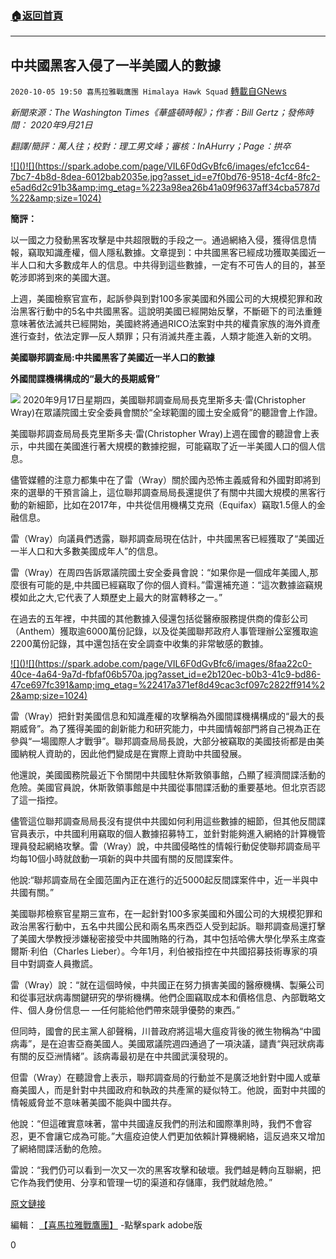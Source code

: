 ###  [:house:返回首頁](https://github.com/ourhimalayas/txt)
---

## 中共國黑客入侵了一半美國人的數據
`2020-10-05 19:50 喜馬拉雅戰鷹團 Himalaya Hawk Squad` [轉載自GNews](https://gnews.org/zh-hant/404911/)

*新聞來源：The Washington Times《華盛頓時報》；作者：Bill Gertz；發佈時間： 2020年9月21日*

*翻譯/簡評：萬人往；校對：理工男文峰；審核：InAHurry；Page：拱卒*

[!\[\]()!\[\](https://spark.adobe.com/page/VIL6F0dGvBfc6/images/efc1cc64-7bc7-4b8d-8dea-6012bab2035e.jpg?asset_id=e7f0bd76-9518-4cf4-8fc2-e5ad6d2c91b3&amp;img_etag=%223a98ea26b41a09f9637aff34cba5787d%22&amp;size=1024)](https://spark.adobe.com/page/VIL6F0dGvBfc6/images/efc1cc64-7bc7-4b8d-8dea-6012bab2035e.jpg?asset_id=e7f0bd76-9518-4cf4-8fc2-e5ad6d2c91b3&amp;img_etag=%223a98ea26b41a09f9637aff34cba5787d%22&amp;size=1024)

**簡評：**

以一國之力發動黑客攻擊是中共超限戰的手段之一。通過網絡入侵，獲得信息情報，竊取知識產權，個人隱私數據。文章提到：中共國黑客已經成功獲取美國近一半人口和大多數成年人的信息。中共得到這些數據，一定有不可告人的目的，甚至乾涉即將到來的美國大選。

上週，美國檢察官宣布，起訴參與到對100多家美國和外國公司的大規模犯罪和政治黑客行動中的5名中共國黑客。這說明美國已經開始反擊，不斷砸下的司法重錘意味著依法滅共已經開始，美國終將通過RICO法案對中共的權貴家族的海外資產進行查封，依法定罪—反人類罪；只有消滅共產主義，人類才能進入新的文明。

**美國聯邦調查局:中共國黑客了美國近一半人口的數據**

**外國間諜機構構成的“最大的長期威脅”**

![]()![](https://spark.adobe.com/page/VIL6F0dGvBfc6/images/bed85820-4909-43ff-a8c2-bb8dddcc6231.jpg?asset_id=0ca52b3c-40c3-4088-8d15-51f77a3748e5&amp;img_etag=%2269cbeba7a515b630ddf7fbecdc333b2d%22&amp;size=1024)                     2020年9月17日星期四，美國聯邦調查局局長克里斯多夫·雷(Christopher Wray)在眾議院國土安全委員會關於“全球範圍的國土安全威脅”的聽證會上作證。

美國聯邦調查局局長克里斯多夫·雷(Christopher Wray)上週在國會的聽證會上表示，中共國在美國進行著大規模的數據挖掘，可能竊取了近一半美國人口的個人信息。

儘管媒體的注意力都集中在了雷（Wray）關於國內恐怖主義威脅和外國對即將到來的選舉的干預言論上，這位聯邦調查局局長還提供了有關中共國大規模的黑客行動的新細節，比如在2017年，中共從信用機構艾克飛（Equifax）竊取1.5億人的金融信息。

雷（Wray）向議員們透露，聯邦調查局現在估計，中共國黑客已經獲取了“美國近一半人口和大多數美國成年人”的信息。

雷（Wray）在周四告訴眾議院國土安全委員會說：“如果你是一個成年美國人,那麼很有可能的是,中共國已經竊取了你的個人資料。”雷還補充道：“這次數據盜竊規模如此之大,它代表了人類歷史上最大的財富轉移之一。”

在過去的五年裡，中共國的其他數據入侵還包括從醫療服務提供商的偉彭公司（Anthem）獲取逾6000萬份記錄，以及從美國聯邦政府人事管理辦公室獲取逾2200萬份記錄，其中還包括在安全調查中收集的非常敏感的數據。

[!\[\]()!\[\](https://spark.adobe.com/page/VIL6F0dGvBfc6/images/8faa22c0-40ce-4a64-9a7d-fbfaf06b570a.jpg?asset_id=e2b120ec-b0b3-41c9-bd86-47ce697fc391&amp;img_etag=%22417a371ef8d49cac3cf097c2822ff914%22&amp;size=1024)](https://spark.adobe.com/page/VIL6F0dGvBfc6/images/8faa22c0-40ce-4a64-9a7d-fbfaf06b570a.jpg?asset_id=e2b120ec-b0b3-41c9-bd86-47ce697fc391&amp;img_etag=%22417a371ef8d49cac3cf097c2822ff914%22&amp;size=1024)

雷（Wray）把針對美國信息和知識產權的攻擊稱為外國間諜機構構成的“最大的長期威脅”。為了獲得美國的創新能力和研究能力，中共國情報部門將自己視為正在參與“一場國際人才戰爭”。聯邦調查局局長說，大部分被竊取的美國技術都是由美國納稅人資助的，因此他們變成是在實際上資助中共國發展。

他還說，美國國務院最近下令關閉中共國駐休斯敦領事館，凸顯了經濟間諜活動的危險。美國官員說，休斯敦領事館是中共國從事間諜活動的重要基地。但北京否認了這一指控。

儘管這位聯邦調查局局長沒有提供中共國如何利用這些數據的細節，但其他反間諜官員表示，中共國利用竊取的個人數據招募特工，並針對能夠進入網絡的計算機管理員發起網絡攻擊。雷（Wray）說，中共國侵略性的情報行動促使聯邦調查局平均每10個小時就啟動一項新的與中共國有關的反間諜案件。

他說:“聯邦調查局在全國范圍內正在進行的近5000起反間諜案件中，近一半與中共國有關。”

美國聯邦檢察官星期三宣布，在一起針對100多家美國和外國公司的大規模犯罪和政治黑客行動中，五名中共國公民和兩名馬來西亞人受到起訴。聯邦調查局還打擊了美國大學教授涉嫌秘密接受中共國賄賂的行為，其中包括哈佛大學化學系主席查爾斯·利伯（Charles Lieber）。今年1月，利伯被指控在中共國招募技術專家的項目中對調查人員撒謊。

雷（Wray）說：“就在這個時候，中共國正在努力損害美國的醫療機構、製藥公司和從事冠狀病毒關鍵研究的學術機構。他們企圖竊取成本和價格信息、內部戰略文件、個人身份信息— —任何能給他們帶來競爭優勢的東西。”

但同時，國會的民主黨人卻聲稱，川普政府將這場大瘟疫背後的微生物稱為“中國病毒”，是在迫害亞裔美國人。美國眾議院週四通過了一項決議，譴責“與冠狀病毒有關的反亞洲情緒”。該病毒最初是在中共國武漢發現的。

但雷（Wray）在聽證會上表示，聯邦調查局的行動並不是廣泛地針對中國人或華裔美國人，而是針對中共國政府和執政的共產黨的疑似特工。他說，面對中共國的情報威脅並不意味著美國不能與中國共存。

他說：“但這確實意味著，當中共國違反我們的刑法和國際準則時，我們不會容忍，更不會讓它成為可能。”大瘟疫迫使人們更加依賴計算機網絡，這反過來又增加了網絡間諜活動的危險。

雷說：“我們仍可以看到一次又一次的黑客攻擊和破壞。我們越是轉向互聯網，把它作為我們使用、分享和管理一切的渠道和存儲庫，我們就越危險。”

[原文鏈接](https://www.washingtontimes.com/news/2020/sep/21/chinese-have-hacked-data-on-nearly-half-of-us-popu/)

編輯： [【喜馬拉雅戰鷹團】](https://spark.adobe.com/page/VIL6F0dGvBfc6/) -點擊spark adobe版

0
